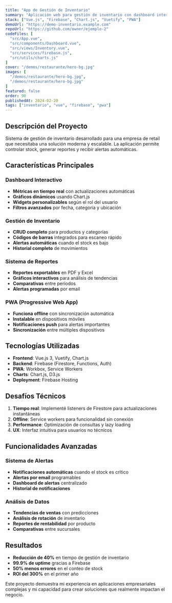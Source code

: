 ```yaml
---
title: "App de Gestión de Inventario"
summary: "Aplicación web para gestión de inventario con dashboard interactivo, reportes en tiempo real y sistema de notificaciones. Desarrollada para una empresa de retail."
stack: ["Vue.js", "Firebase", "Chart.js", "Vuetify", "PWA"]
demoUrl: "https://demo-inventario.example.com"
repoUrl: "https://github.com/owner/ejemplo-2"
codeFiles: [
  "src/App.vue",
  "src/components/Dashboard.vue",
  "src/views/Inventory.vue",
  "src/services/firebase.js",
  "src/utils/charts.js"
]
cover: "/demos/restaurante/hero-bg.jpg"
images: [
  "/demos/restaurante/hero-bg.jpg",
  "/demos/restaurante/hero-bg.jpg"
]
featured: false
order: 90
publishedAt: 2024-02-20
tags: ["inventario", "vue", "firebase", "pwa"]
---
```


## Descripción del Proyecto

Sistema de gestión de inventario desarrollado para una empresa de retail que necesitaba una solución moderna y escalable. La aplicación permite controlar stock, generar reportes y recibir alertas automáticas.

## Características Principales

### Dashboard Interactivo
- **Métricas en tiempo real** con actualizaciones automáticas
- **Gráficos dinámicos** usando Chart.js
- **Widgets personalizables** según el rol del usuario
- **Filtros avanzados** por fecha, categoría y ubicación

### Gestión de Inventario
- **CRUD completo** para productos y categorías
- **Códigos de barras** integrados para escaneo rápido
- **Alertas automáticas** cuando el stock es bajo
- **Historial completo** de movimientos

### Sistema de Reportes
- **Reportes exportables** en PDF y Excel
- **Gráficos interactivos** para análisis de tendencias
- **Comparativas** entre períodos
- **Alertas programadas** por email

### PWA (Progressive Web App)
- **Funciona offline** con sincronización automática
- **Instalable** en dispositivos móviles
- **Notificaciones push** para alertas importantes
- **Sincronización** entre múltiples dispositivos

## Tecnologías Utilizadas

- **Frontend**: Vue.js 3, Vuetify, Chart.js
- **Backend**: Firebase (Firestore, Functions, Auth)
- **PWA**: Workbox, Service Workers
- **Charts**: Chart.js, D3.js
- **Deployment**: Firebase Hosting

## Desafíos Técnicos

1. **Tiempo real**: Implementé listeners de Firestore para actualizaciones instantáneas
2. **Offline**: Service workers para funcionalidad sin conexión
3. **Performance**: Optimización de consultas y lazy loading
4. **UX**: Interfaz intuitiva para usuarios no técnicos

## Funcionalidades Avanzadas

### Sistema de Alertas
- **Notificaciones automáticas** cuando el stock es crítico
- **Alertas por email** programables
- **Dashboard de alertas** centralizado
- **Historial de notificaciones**

### Análisis de Datos
- **Tendencias de ventas** con predicciones
- **Análisis de rotación** de inventario
- **Reportes de rentabilidad** por producto
- **Comparativas** entre sucursales

## Resultados

- **Reducción de 40%** en tiempo de gestión de inventario
- **99.9% de uptime** gracias a Firebase
- **50% menos errores** en el conteo de stock
- **ROI del 300%** en el primer año

Este proyecto demuestra mi experiencia en aplicaciones empresariales complejas y mi capacidad para crear soluciones que realmente impactan el negocio.


